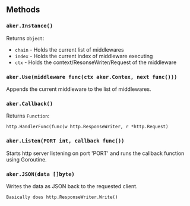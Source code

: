 ## Methods

### `aker.Instance()`
Returns `Object`:
* `chain` - Holds the current list of middlewares
* `index` - Holds the current index of middleware executing
* `ctx` - Holds the context/ResonseWriter/Request of the middleware

### `aker.Use(middleware func(ctx aker.Contex, next func()))`
Appends the current middleware to the list of middlewares.

### `aker.Callback()`
Returns `Function`:
```
http.HandlerFunc(func(w http.ResponseWriter, r *http.Request)
```

### `aker.Listen(PORT int, callback func())`
Starts http server listening on port 'PORT' and runs the callback function using Goroutine.

### `aker.JSON(data []byte)`
Writes the data as JSON back to the requested client.
```
Basically does http.ResponseWriter.Write()
```